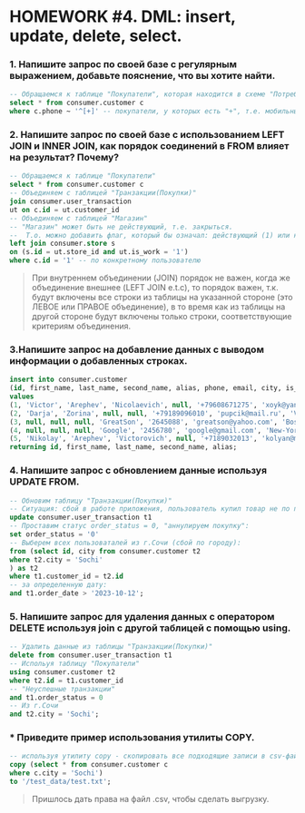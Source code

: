 # HOMEWORK #4. DML: insert, update, delete, select.

### 1. Напишите запрос по своей базе с регулярным выражением, добавьте пояснение, что вы хотите найти.
```sql
-- Обращаемся к таблице "Покупатели", которая находится в схеме "Потребители".
select * from consumer.customer c
where c.phone ~ '^[+]' -- покупатели, у которых есть "+", т.е. мобильный телефон.
```

### 2. Напишите запрос по своей базе с использованием LEFT JOIN и INNER JOIN, как порядок соединений в FROM влияет на результат? Почему?
```sql
-- Обращаемся к таблице "Покупатели"
select * from consumer.customer c
-- Объединяем с таблицей "Транзакции(Покупки)"
join consumer.user_transaction 
ut on c.id = ut.customer_id
-- Объединяем с таблицей "Магазин"
-- "Магазин" может быть не действующий, т.е. закрыться.
--  Т.о. можно добавить флаг, который бы означал: действующий (1) или нет (0).
left join consumer.store s 		  
on (s.id = ut.store_id and ut.is_work = '1')
where c.id = '1' -- по конкретному пользователю
```
> При внутреннем объединении (JOIN) порядок не важен, когда же объединение внешнее (LEFT JOIN e.t.c), то порядок важен, т.к. будут включены все строки из таблицы на указанной стороне (это ЛЕВОЕ или ПРАВОЕ объединение), в то время как из таблицы на другой стороне будут включены только строки, соответствующие критериям объединения.

### 3.Напишите запрос на добавление данных с выводом информации о добавленных строках.
```sql
insert into consumer.customer
(id, first_name, last_name, second_name, alias, phone, email, city, is_company)
values
(1, 'Victor', 'Arephev', 'Nicolaevich', null, '+79608671275', 'xoyk@yandex.ru', 'Sochi', 0),
(2, 'Darja', 'Zorina', null, null, '+79189096010', 'pupcik@mail.ru', 'Vilnuis', 0),
(3, null, null, null, 'GreatSon', '2645088', 'greatson@yahoo.com', 'Boston', 1),
(4, null, null, null, 'Google', '2456780', 'google@gmail.com', 'New-York', 1),
(5, 'Nikolay', 'Arephev', 'Victorovich', null, '+7189032013', 'kolyan@mail.ru', 'Sochi', 0)
returning id, first_name, last_name, second_name, alias;
```

### 4. Напишите запрос с обновлением данные используя UPDATE FROM.
```sql
-- Обновим таблицу "Транзакции(Покупки)"
-- Ситуация: сбой в работе приложения, пользователь купил товар не по правильной цене и хочет сделать возврат.
update consumer.user_transaction t1
-- Проставим статус order_status = 0, "аннулируем покупку":
set order_status = '0'
-- Выберем всех пользоваталей из г.Сочи (сбой по городу):
from (select id, city from consumer.customer t2
where t2.city = 'Sochi'
) as t2
where t1.customer_id = t2.id 
-- за определенную дату:
and t1.order_date > '2023-10-12';
```

### 5. Напишите запрос для удаления данных с оператором DELETE используя join с другой таблицей с помощью using.
```sql
-- Удалить данные из таблицы "Транзакции(Покупки)"
delete from consumer.user_transaction t1
-- Испольуя таблицу "Покупатели"
using consumer.customer t2
where t2.id = t1.customer_id 
-- "Неуспешные транзакции"
and t1.order_status = 0
-- Из г.Сочи
and t2.city = 'Sochi';
```
### * Приведите пример использования утилиты COPY.
```sql
-- используя утилиту copy - скопировать все подходящие записи в csv-файл из таблицы "Покупатели", которые живут в г.Сочи
copy (select * from consumer.customer c 
where c.city = 'Sochi') 
to '/test_data/test.txt';
```
> Пришлось дать права на файл .csv, чтобы сделать выгрузку.
